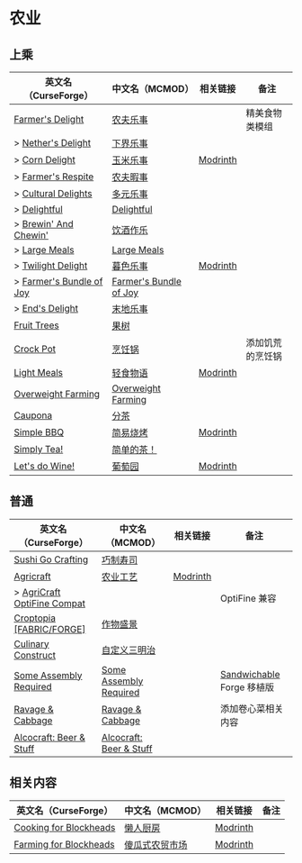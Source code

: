 # 农业

## 上乘

| 英文名（CurseForge）                                                                                    | 中文名（MCMOD）                                                | 相关链接                                             | 备注             |
| ------------------------------------------------------------------------------------------------------- | -------------------------------------------------------------- | ---------------------------------------------------- | ---------------- |
| [Farmer's Delight](https://www.curseforge.com/minecraft/mc-mods/farmers-delight)                        | [农夫乐事](https://www.mcmod.cn/class/2820.html)               |                                                      | 精美食物类模组   |
| > [Nether's Delight](https://www.curseforge.com/minecraft/mc-mods/nethers-delight)                      | [下界乐事](https://www.mcmod.cn/class/4563.html)               |                                                      |                  |
| > [Corn Delight](https://www.curseforge.com/minecraft/mc-mods/corn-delight)                             | [玉米乐事](https://www.mcmod.cn/class/5646.html)               | [Modrinth](https://modrinth.com/mod/corn-delight)    |                  |
| > [Farmer's Respite](https://www.curseforge.com/minecraft/mc-mods/farmers-respite)                      | [农夫暇事](https://www.mcmod.cn/class/6737.html)               |                                                      |                  |
| > [Cultural Delights](https://www.curseforge.com/minecraft/mc-mods/cultural-delights)                   | [多元乐事](https://www.mcmod.cn/class/5609.html)               |                                                      |                  |
| > [Delightful](https://www.curseforge.com/minecraft/mc-mods/delightful)                                 | [Delightful](https://www.mcmod.cn/class/6817.html)             |                                                      |                  |
| > [Brewin' And Chewin'](https://www.curseforge.com/minecraft/mc-mods/brewin-and-chewin)                 | [饮酒作乐](https://www.mcmod.cn/class/6829.html)               |                                                      |                  |
| > [Large Meals](https://www.curseforge.com/minecraft/mc-mods/large-meals-an-add-on-for-farmers-delight) | [Large Meals](https://www.mcmod.cn/class/7041.html)            |                                                      |                  |
| > [Twilight Delight](https://www.curseforge.com/minecraft/mc-mods/twilight-delight)                     | [暮色乐事](https://www.mcmod.cn/class/6546.html)               | [Modrinth](https://modrinth.com/mod/twilightdelight) |                  |
| > [Farmer's Bundle of Joy](https://www.curseforge.com/minecraft/mc-mods/farmers-bundle-of-joy)          | [Farmer's Bundle of Joy](https://www.mcmod.cn/class/8259.html) |                                                      |                  |
| > [End's Delight](https://www.curseforge.com/minecraft/mc-mods/ends-delight)                            | [末地乐事](https://www.mcmod.cn/class/6298.html)               |                                                      |                  |
| [Fruit Trees](https://www.curseforge.com/minecraft/mc-mods/fruit-trees)                                 | [果树](https://www.mcmod.cn/class/2416.html)                   |                                                      |                  |
| [Crock Pot](https://www.curseforge.com/minecraft/mc-mods/crock-pot)                                     | [烹饪锅](https://www.mcmod.cn/class/3017.html)                 |                                                      | 添加饥荒的烹饪锅 |
| [Light Meals](https://www.curseforge.com/minecraft/mc-mods/light-meals)                                 | [轻食物语](https://www.mcmod.cn/class/7065.html)               | [Modrinth](https://modrinth.com/mod/light-meals)     |                  |
| [Overweight Farming](https://www.curseforge.com/minecraft/mc-mods/overweight-farming)                   | [Overweight Farming](https://www.mcmod.cn/class/5866.html)     |                                                      |                  |
| [Caupona](https://www.curseforge.com/minecraft/mc-mods/caupona)                                         | [分茶](https://www.mcmod.cn/class/7154.html)                   |                                                      |                  |
| [Simple BBQ](https://www.curseforge.com/minecraft/mc-mods/simple-bbq)                                   | [简易烧烤](https://www.mcmod.cn/class/7191.html)               | [Modrinth](https://modrinth.com/mod/simple-bbq)      |                  |
| [Simply Tea!](https://www.curseforge.com/minecraft/mc-mods/simply-tea)                                  | [简单的茶！](https://www.mcmod.cn/class/3597.html)             |                                                      |                  |
| [Let's do Wine!](https://www.curseforge.com/minecraft/mc-mods/lets-do-wine)                             | [葡萄园](https://www.mcmod.cn/class/8181.html)                 | [Modrinth](https://modrinth.com/mod/vinery)          |                  |

## 普通

| 英文名（CurseForge）                                                                                  | 中文名（MCMOD）                                                 | 相关链接                                       | 备注                                                                                   |
| ----------------------------------------------------------------------------------------------------- | --------------------------------------------------------------- | ---------------------------------------------- | -------------------------------------------------------------------------------------- |
| [Sushi Go Crafting](https://www.curseforge.com/minecraft/mc-mods/sushigocrafting)                     | [巧制寿司](https://www.mcmod.cn/class/4014.html)                |                                                |                                                                                        |
| [Agricraft](https://www.curseforge.com/minecraft/mc-mods/agricraft)                                   | [农业工艺](https://www.mcmod.cn/class/514.html)                 | [Modrinth](https://modrinth.com/mod/agricraft) |                                                                                        |
| > [AgriCraft OptiFine Compat](https://www.curseforge.com/minecraft/mc-mods/agricraft-optifine-compat) |                                                                 |                                                | OptiFine 兼容                                                                          |
| [Croptopia [FABRIC/FORGE]](https://www.curseforge.com/minecraft/mc-mods/croptopia-fabric)             | [作物盛景](https://www.mcmod.cn/class/4225.html)                |                                                |                                                                                        |
| [Culinary Construct](https://www.curseforge.com/minecraft/mc-mods/culinary-construct)                 | [自定义三明治](https://www.mcmod.cn/class/1329.html)            |                                                |                                                                                        |
| [Some Assembly Required](https://www.curseforge.com/minecraft/mc-mods/some-assembly-required)         | [Some Assembly Required](https://www.mcmod.cn/class/5801.html)  |                                                | [Sandwichable](https://www.curseforge.com/minecraft/mc-mods/sandwichable) Forge 移植版 |
| [Ravage & Cabbage](https://www.curseforge.com/minecraft/mc-mods/ravage-and-cabbage)                   | [Ravage & Cabbage](https://www.mcmod.cn/class/4118.html)        |                                                | 添加卷心菜相关内容                                                                     |
| [Alcocraft: Beer & Stuff](https://www.curseforge.com/minecraft/mc-mods/alcocraft-beer-and-stuff)      | [Alcocraft: Beer & Stuff](https://www.mcmod.cn/class/7164.html) |                                                |                                                                                        |

## 相关内容

| 英文名（CurseForge）                                                                          | 中文名（MCMOD）                                        | 相关链接                                                    | 备注 |
| --------------------------------------------------------------------------------------------- | ------------------------------------------------------ | ----------------------------------------------------------- | ---- |
| [Cooking for Blockheads](https://minecraft.curseforge.com/projects/cooking-for-blockheads)    | [懒人厨房](https://www.mcmod.cn/class/468.html)        | [Modrinth](https://modrinth.com/mod/cooking-for-blockheads) |      |
| [Farming for Blockheads](https://www.curseforge.com/minecraft/mc-mods/farming-for-blockheads) | [傻瓜式农贸市场](https://www.mcmod.cn/class/2057.html) | [Modrinth](https://modrinth.com/mod/farming-for-blockheads) |      |
